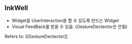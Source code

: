 ## InkWell ##
- Widget을 UserInteraction을 할 수 있도록 만드는 Widget
- Visual FeedBack를 받을 수 있음.  (GestureDectector은 안됨)

Refers to: [[GestureDectector]]